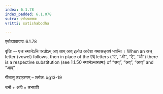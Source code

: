 ```yaml
---
index: 6.1.78
index_padded: 6.1.078
sutra: एचोऽयवायावः
vritti: satishabodha

---
```

 एचोऽयवायावः 6.1.78 


वृत्तिः -- एचः स्थानेऽचि परतोऽय् अव् आय् आव् इत्येत आदेशा यथासङ्ख्यं भवन्ति । When an अच् letter (vowel) follows, then in place of the एच् letters (“ए”, “ओ”, “ऐ”, “औ”) there is a respective substitution (see 1.1.50 स्थानेऽन्तरतमः) of “अय्”, “अव्”, “आय्” and “आव्”। 


गीतासु उदाहरणम् – श्लोकः bg13-19 


उभौ + अपि = उभावपि 